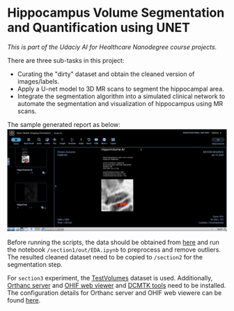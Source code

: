 # Hippocampus Volume Segmentation and Quantification using UNET
*This is part of the Udaciy AI for Healthcare Nanodegree course projects.*

There are three sub-tasks in this project:
- Curating the "dirty" dataset and obtain the cleaned version of images/labels.
- Apply a U-net model to 3D MR scans to segment the hippocampal area.
- Integrate the segmentation algorithm into a simulated clinical network to automate 
the segmentation and visualization of hippocampus using MR scans. 

The sample generated report as below:
<img src="./section3/out/report.png" alt="Example report for Test Volumes Study 1">

Before running the scripts, the data should be obtained from 
[here](https://github.com/udacity/nd320-c3-3d-imaging-starter/tree/master/data/TrainingSet)
and run the notebook `/section1/out/EDA.ipynb` to preprocess and remove outliers.
The resulted cleaned dataset need to be copied to `/section2` for the segmentation step.     

For `section3` experiment, the [TestVolumes](https://github.com/udacity/nd320-c3-3d-imaging-starter/tree/master/data/TestVolumes) dataset is used. Additionally, [Orthanc server](https://www.orthanc-server.com/download.php) and [OHIF web viewer](https://docs.ohif.org/development/getting-started.html) and [DCMTK tools](https://dcmtk.org/) need to be installed. The configuration details for Orthanc server and OHIF web viewere can be found [here](https://book.orthanc-server.com/users/lua.html). 

